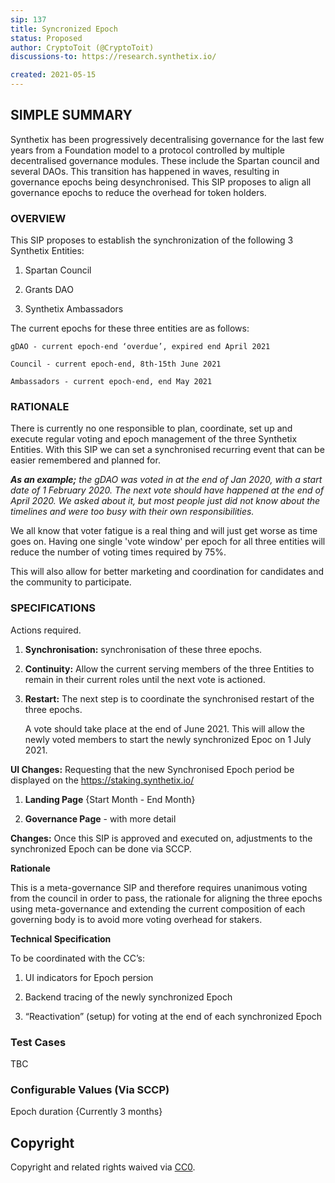 ```yaml
---
sip: 137
title: Syncronized Epoch
status: Proposed
author: CryptoToit (@CryptoToit)
discussions-to: https://research.synthetix.io/

created: 2021-05-15
---
```


## SIMPLE SUMMARY

Synthetix has been progressively decentralising governance for the last few years from a Foundation model to a protocol controlled by multiple decentralised governance modules. These include the Spartan council and several DAOs. This transition has happened in waves, resulting in governance epochs being desynchronised. This SIP proposes to align all governance epochs to reduce the overhead for token holders.

### OVERVIEW

This SIP proposes to establish the synchronization of the following 3 Synthetix Entities:

1. Spartan Council

2. Grants DAO 

3. Synthetix Ambassadors


The current epochs for these three entities are as follows:

    gDAO - current epoch-end ‘overdue’, expired end April 2021

    Council - current epoch-end, 8th-15th June 2021

    Ambassadors - current epoch-end, end May 2021




### RATIONALE

There is currently no one responsible to plan, coordinate, set up and execute regular voting and epoch management of the three Synthetix Entities. With this SIP we can set a synchronised recurring event that can be easier remembered and planned for. 

***As an example;** the gDAO was voted in at the end of Jan 2020, with a start date of 1 February 2020. The next vote should have happened at the end of April 2020. We asked about it, but most people just did not know about the timelines and were too busy with their own responsibilities.* 

We all know that voter fatigue is a real thing and will just get worse as time goes on. Having one single 'vote window' per epoch for all three entities will reduce the number of voting times required by 75%.

This will also allow for better marketing and coordination for candidates and the community to participate.




### SPECIFICATIONS

Actions required.


1. **Synchronisation:** synchronisation of these three epochs.

2. **Continuity:** Allow the current serving members of the three Entities to remain in their current roles until the next vote is actioned.

3. **Restart:** The next step is to coordinate the synchronised restart of the three epochs. 

   A vote should take place at the end of June 2021. This will allow the newly voted members to start the newly synchronized Epoc on 1 July 2021.


**UI Changes:** Requesting that the new Synchronised Epoch period be displayed on the https://staking.synthetix.io/  

1. **Landing Page** {Start Month - End Month}

2. **Governance Page** - with more detail


**Changes:** Once this SIP is approved and executed on, adjustments to the synchronized Epoch can be done via SCCP. 



**Rationale**

This is a meta-governance SIP and therefore requires unanimous voting from the council in order to pass, the rationale for aligning the three epochs using meta-governance and extending the current composition of each governing body is to avoid more voting overhead for stakers.



**Technical Specification**

To be coordinated with the CC’s:

1. UI indicators for Epoch persion

2. Backend tracing of the newly synchronized Epoch 

3. “Reactivation” (setup) for voting at the end of each synchronized Epoch



### Test Cases

TBC



### Configurable Values (Via SCCP)

Epoch duration {Currently 3 months}


## Copyright

Copyright and related rights waived via [CC0](https://creativecommons.org/publicdomain/zero/1.0/).
